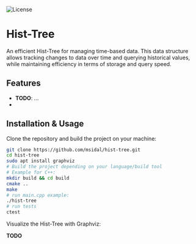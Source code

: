 ![License](https://img.shields.io/badge/license-MIT-green)

# Hist-Tree

An efficient Hist-Tree for managing time-based data. This data structure allows tracking changes to data over time and querying historical values, while maintaining efficiency in terms of storage and query speed.

## Features

- **TODO**: ...
- 
## Installation & Usage

Clone the repository and build the project on your machine:

```bash
git clone https://github.com/msidal/hist-tree.git
cd hist-tree
sudo apt install graphviz
# Build the project depending on your language/build tool
# Example for C++:
mkdir build && cd build
cmake ..
make
# run main.cpp example:
./hist-tree
# run tests
ctest
```

Visualize the Hist-Tree with Graphviz:

**TODO**




